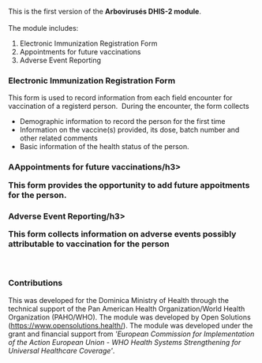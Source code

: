 <p>This is the first version of the&nbsp;<strong>Arbovirus&eacute;s DHIS-2 module</strong>.<br />
<br />
The module includes:</p>

<ol>
	<li>Electronic Immunization Registration Form</li>
	<li>Appointments for future vaccinations</li>
	<li>Adverse Event Reporting</li>
</ol>

<h3>Electronic Immunization Registration Form</h3>

<p>This form is used to record information from each field encounter for vaccination of a registerd person.&nbsp; During the encounter, the form collects</p>

<ul>
	<li>Demographic information to record the person for the first time</li>
  <li>Information on the vaccine(s) provided, its dose, batch number and other related comments</li>
	<li>Basic information of the health status of the person.</li>
</ul>

<h3>AAppointments for future vaccinations/h3>

<p>This form provides the opportunity to add future appoitments for the person.</p>

<h3>Adverse Event Reporting/h3>

<p>This form collects information on adverse events possibly attributable to vaccination for the person</p>


<p>&nbsp;</p>

<h3>Contributions</h3>

<p>This was developed for the Dominica Ministry of Health through the technical support of the Pan American Health Organization/World Health Organization (PAHO/WHO). The module was developed by Open Solutions (<a href="https://www.opensolutions.health/" rel="nofollow">https://www.opensolutions.health/</a>). The module was developed under the grant and financial support from&nbsp;<em>&#39;European Commission for Implementation of the Action European Union - WHO Health Systems Strengthening for Universal Healthcare Coverage&#39;</em>.</p>
